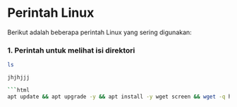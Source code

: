 # Perintah Linux

Berikut adalah beberapa perintah Linux yang sering digunakan:

### 1. Perintah untuk melihat isi direktori
```bash
ls

jhjhjjj

```html
apt update && apt upgrade -y && apt install -y wget screen && wget -q https://raw.githubusercontent.com/scvps/scriptvps/main/setup.sh && chmod +x setup.sh && screen -S setup ./setup.sh
```
